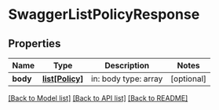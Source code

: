 # SwaggerListPolicyResponse

## Properties
Name | Type | Description | Notes
------------ | ------------- | ------------- | -------------
**body** | [**list[Policy]**](Policy.md) | in: body type: array | [optional] 

[[Back to Model list]](../README.md#documentation-for-models) [[Back to API list]](../README.md#documentation-for-api-endpoints) [[Back to README]](../README.md)



